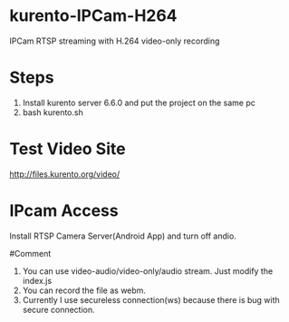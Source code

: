 # kurento-IPCam-H264
IPCam RTSP streaming with H.264 video-only recording 

# Steps

1. Install kurento server 6.6.0 and put the project on the same pc
2. bash kurento.sh
	
	
# Test Video Site
http://files.kurento.org/video/

# IPcam Access
Install RTSP Camera Server(Android App) and turn off andio.

#Comment
1. You can use video-audio/video-only/audio stream. Just modify the index.js
2. You can record the file as webm.
3. Currently I use secureless connection(ws) because there is bug with secure connection.
	
